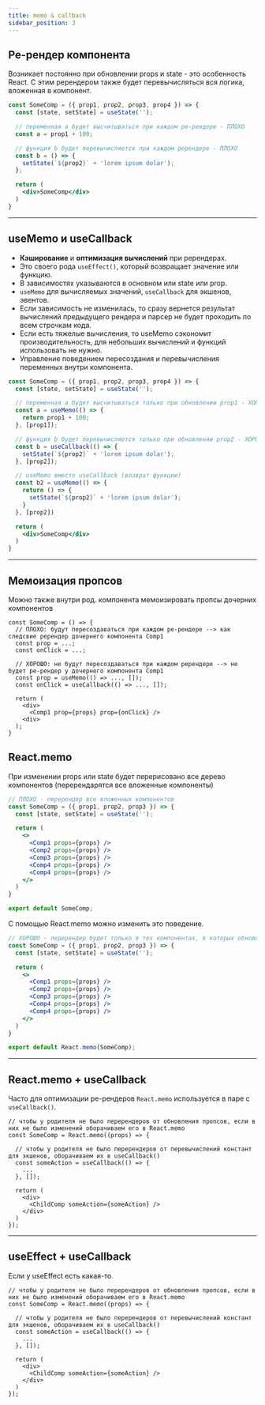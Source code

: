 ```yaml
---
title: memo & callback
sidebar_position: 3
---
```


## Ре-рендер компонента

Возникает постоянно при обновлении props и state - это особенность React. C этим ререндером также будет перевычисляться вся логика, вложенная в компонент.

```jsx
const SomeComp = ({ prop1, prop2, prop3, prop4 }) => {
  const [state, setState] = useState('');

  // переменная a будет высчитываться при каждом ре-рендере - ПЛОХО
  const a = prop1 + 100;

  // функция b будет перевычисляется при каждом ререндере - ПЛОХО
  const b = () => {
    setState(`${prop2}` + 'lorem ipsum dolar');
  };

  return (
    <div>SomeComp</div>
  )
}
```

---

## useMemo и useCallback

- **Кэширование** и **оптимизация вычислений** при ререндерах. 
- Это своего рода ```useEffect()```, который возвращает значение или функцию. 
- В зависимостях указываются в основном или state или prop.
- ```useMemo``` для вычисляемых значений, ```useCallback``` для экшенов, эвентов.
- Если зависимость не изменилась, то сразу вернется результат вычислений предыдущего рендера и парсер не будет проходить по всем строчкам кода.
- Если есть тяжелые вычисления, то useMemo сэкономит производительность, для небольших вычислений и функций использовать не нужно.
- Управление поведением пересоздания и перевычисления переменных внутри компонента.


```jsx
const SomeComp = ({ prop1, prop2, prop3, prop4 }) => {
  const [state, setState] = useState('');

  // переменная a будет высчитываться только при обновлении prop1 - ХОРОШО
  const a = useMemo(() => {
    return prop1 + 100;
  }, [prop1]);

  // функция b будет перевычисляется только при обновлении prop2 - ХОРОШО
  const b = useCallback(() => {
    setState(`${prop2}` + 'lorem ipsum dolar');
  }, [prop2]);

  // useMemo вместо useCallback (возврат функции)
  const b2 = useMemo(() => {
    return () => {
      setState(`${prop2}` + 'lorem ipsum dolar');
    }
  }, [prop2])

  return (
    <div>SomeComp</div>
  )
}
```

---

## Мемоизация пропсов

Можно также внутри род. компонента мемоизировать пропсы дочерних компонентов

```tsx
const SomeComp = () => {
  // ПЛОХО: будут пересоздаваться при каждом ре-рендере --> как следсвие ререндер дочернего компонента Comp1
  const prop = ...;
  const onClick = ...;

  // ХОРОШО: не будут пересоздаваться при каждом ререндере --> не будет ре-рендер у дочернего компонента Comp1
  const prop = useMemo(() => ..., []);
  const onClick = useCallback(() => ..., []);

  return (
    <div>
      <Comp1 prop={props} prop={onClick} />
    <div> 
  );
}
```

## React.memo

При изменении props или state будет перерисовано все дерево компонентов (перерендарятся все вложенные компоненты)

```jsx
// ПЛОХО - перерендер все вложенных компонентов
const SomeComp = ({ prop1, prop2, prop3 }) => {
  const [state, setState] = useState('');

  return (
    <>
      <Comp1 props={props} />
      <Comp2 props={props} />
      <Comp3 props={props} />
      <Comp4 props={props} />
      <Comp4 props={props} />
    </>
  )
}

export default SomeComp;
```

C помощью React.memo можно изменить это поведение.

```jsx
// ХОРОШО - перерендер будет только в тех компонентах, в которых обновились props
const SomeComp = ({ prop1, prop2, prop3 }) => {
  const [state, setState] = useState('');

  return (
    <>
      <Comp1 props={props} />
      <Comp2 props={props} />
      <Comp3 props={props} />
      <Comp4 props={props} />
      <Comp4 props={props} />
    </>
  )
}

export default React.memo(SomeComp);
```

---

## React.memo + useCallback

Часто для оптимизации ре-рендеров ```React.memo``` используется в паре с ```useCallback()```.

```tsx
// чтобы у родителя не было перерендеров от обновления пропсов, если в них не было изменений оборачиваем его в React.memo
const SomeComp = React.memo((props) => {

  // чтобы у родителя не было перерендеров от перевычислений констант для экшенов, оборачиваем их в useCallback()
  const someAction = useCallback(() => {
    ...
  }, []);

  return (
    <div>
      <ChildComp someAction={someAction} />
    </div>
  )
});
```

---

## useEffect + useCallback

Если у useEffect есть какая-то

```tsx
// чтобы у родителя не было перерендеров от обновления пропсов, если в них не было изменений оборачиваем его в React.memo
const SomeComp = React.memo((props) => {

  // чтобы у родителя не было перерендеров от перевычислений констант для экшенов, оборачиваем их в useCallback()
  const someAction = useCallback(() => {
    ...
  }, []);

  return (
    <div>
      <ChildComp someAction={someAction} />
    </div>
  )
});
```
